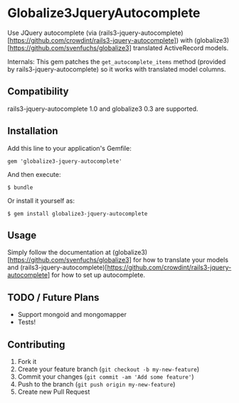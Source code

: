 # Globalize3JqueryAutocomplete

Use JQuery autocomplete (via (rails3-jquery-autocomplete)[https://github.com/crowdint/rails3-jquery-autocomplete]) with (globalize3)[https://github.com/svenfuchs/globalize3] translated ActiveRecord models.

Internals: This gem patches the `get_autocomplete_items` method (provided by rails3-jquery-autocomplete) so it works with translated model columns.

## Compatibility

rails3-jquery-autocomplete 1.0 and globalize3 0.3 are supported.

## Installation

Add this line to your application's Gemfile:

    gem 'globalize3-jquery-autocomplete'

And then execute:

    $ bundle

Or install it yourself as:

    $ gem install globalize3-jquery-autocomplete

## Usage

Simply follow the documentation at (globalize3)[https://github.com/svenfuchs/globalize3] for how to translate your models
and (rails3-jquery-autocomplete)[https://github.com/crowdint/rails3-jquery-autocomplete] for how to set up autocomplete.

## TODO / Future Plans

* Support mongoid and mongomapper
* Tests!

## Contributing

1. Fork it
2. Create your feature branch (`git checkout -b my-new-feature`)
3. Commit your changes (`git commit -am 'Add some feature'`)
4. Push to the branch (`git push origin my-new-feature`)
5. Create new Pull Request
